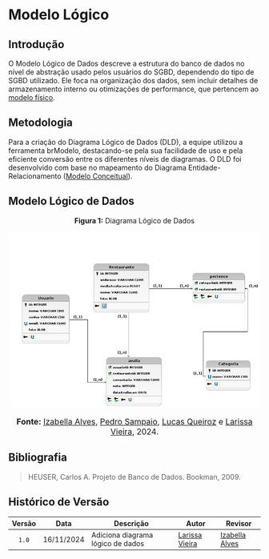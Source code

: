 # Modelo Lógico

## Introdução
O Modelo Lógico de Dados descreve a estrutura do banco de dados no nível de abstração usado pelos usuários do SGBD, dependendo do tipo de SGBD utilizado. Ele foca na organização dos dados, sem incluir detalhes de armazenamento interno ou otimizações de performance, que pertencem ao [modelo físico](https://unbarqdsw2024-2.github.io/2024.2_G10_Recomendacao_Entrega_02/#/modelagem-dados/modelo-fisico). 

## Metodologia
Para a criação do Diagrama Lógico de Dados (DLD), a equipe utilizou a ferramenta brModelo, destacando-se pela sua facilidade de uso e pela eficiente conversão entre os diferentes níveis de diagramas. O DLD foi desenvolvido com base no mapeamento do Diagrama Entidade-Relacionamento ([Modelo Conceitual](https://unbarqdsw2024-2.github.io/2024.2_G10_Recomendacao_Entrega_02/#/modelagem-dados/modelo-conceitual)).

## Modelo Lógico de Dados
<center>
<p style="text-align: center"><b>Figura 1:</b> Diagrama Lógico de Dados</p>
<div align="center">
  <img src="https://raw.githubusercontent.com/UnBArqDsw2024-2/2024.2_G10_Recomendacao_Entrega_02/refs/heads/main/docs/imagens/Chefindica_Logico_img.png" alt="Diagrama Lógico de Dados" >
</div>
<font size="3"><p style="text-align: center"><b>Fonte:</b> <a href="https://github.com/izabellaalves">Izabella Alves</a>, <a href="https://github.com/PedroSampaioDias">Pedro Sampaio</a>, <a href="https://github.com/lucasqueiroz23">Lucas Queiroz</a> e <a href="https://github.com/VieiraLaris">Larissa Vieira</a>, 2024.</p></font>
</center>

## Bibliografia
>
> HEUSER, Carlos A. Projeto de Banco de Dados. Bookman, 2009.
>

## Histórico de Versão

| Versão | Data | Descrição | Autor | Revisor |
| :----: | ---- | --------- | ----- | ------- |
| `1.0`  |16/11/2024| Adiciona diagrama lógico de dados | [Larissa Vieira](https://github.com/VieiraLaris) |[Izabella Alves](https://github.com/izabellaalves)  |